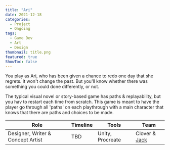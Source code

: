 ```yaml
---
title: "Ari"
date: 2021-12-18
categories: 
  - Project
  - Ongoing
tags:
  - Game Dev
  - Art
  - Design
thumbnail: title.png
featured: true
ShowToc: false
---
```



You play as Ari, who has been given a chance to redo one day that she regrets. It won't change the past. But you'll know whether there was something you could done differently, or not.
	
The typical visual novel or story-based game has paths & replayability, but you hav	to restart each time from scratch. This game is meant to have the player go through all 'paths' on each playthrough with a main character that knows that there are paths and choices to be made.

| Role      | Timeline | Tools  |  Team   |
| --------  | -------- | ------ | ------- |
| Designer, Writer & Concept Artist | TBD | Unity, Procreate| Clover & [Jack](https://www.jackburkhardt.com)       |



